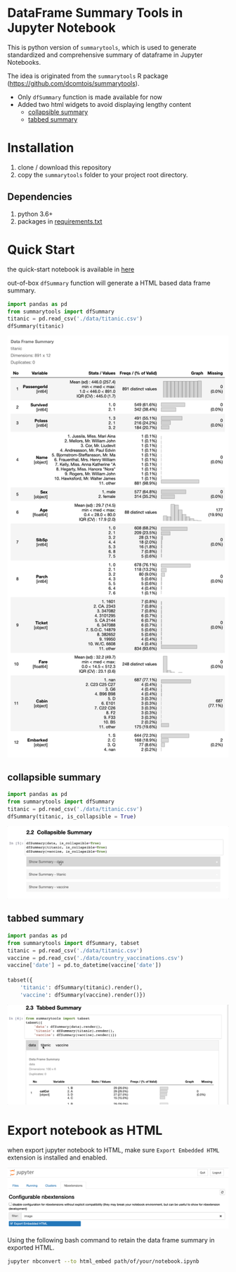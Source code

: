 # DataFrame Summary Tools in Jupyter Notebook

This is python version of `summarytools`, which is used to generate standardized and comprehensive summary of dataframe in Jupyter Notebooks.

The idea is originated from the `summarytools` R package (https://github.com/dcomtois/summarytools).

* Only `dfSummary` function is made available for now
* Added two html widgets to avoid displaying lengthy content
    + [collapsible summary](#collapsible-summary) 
    + [tabbed summary](#tabbed-summary)

# Installation
1. clone / download this repository
2. copy the `summarytools` folder to your project root directory.

## Dependencies
1. python 3.6+
2. packages in [requirements.txt](./requirements.txt)

# Quick Start

the quick-start notebook is available in [here](quick-start.ipynb)

out-of-box `dfSummary` function will generate a HTML based data frame summary.

```py
import pandas as pd
from summarytools import dfSummary
titanic = pd.read_csv('./data/titanic.csv')
dfSummary(titanic)
```
![](images/dfSummary.png)

## collapsible summary

```py
import pandas as pd
from summarytools import dfSummary
titanic = pd.read_csv('./data/titanic.csv')
dfSummary(titanic, is_collapsible = True)
```

![](images/collapsible.gif)

## tabbed summary

```py
import pandas as pd
from summarytools import dfSummary, tabset
titanic = pd.read_csv('./data/titanic.csv')
vaccine = pd.read_csv('./data/country_vaccinations.csv')
vaccine['date'] = pd.to_datetime(vaccine['date'])

tabset({
    'titanic': dfSummary(titanic).render(),
    'vaccine': dfSummary(vaccine).render()})
```

![](images/tabbed.gif)

# Export notebook as HTML

when export jupyter notebook to HTML, make sure `Export Embedded HTML
` extension is installed and enabled.

![](images/embedded_html.png)

Using the following bash command to retain the data frame summary in exported HTML.
```bash
jupyter nbconvert --to html_embed path/of/your/notebook.ipynb
```
